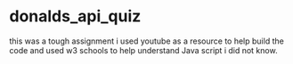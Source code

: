# donalds_api_quiz

this was a tough assignment i used youtube as a resource to help build the code and used w3 schools to help understand Java script i did not know. 
